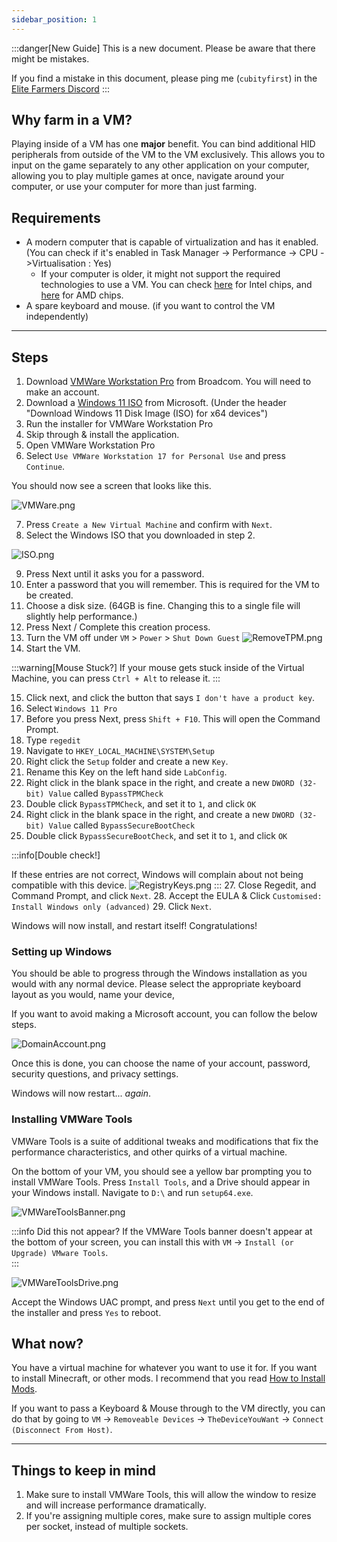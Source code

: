 ```yaml
---
sidebar_position: 1
---
```

:::danger[New Guide]
This is a new document. Please be aware that there might be mistakes.  

If you find a mistake in this document, please ping me (`cubityfirst`) in the [Elite Farmers Discord](https://discord.gg/farms)
:::
## Why farm in a VM?

Playing inside of a VM has one **major** benefit. You can bind additional HID peripherals from outside of the VM to the VM exclusively. This allows you to input on the game separately to any other application on your computer, allowing you to play multiple games at once, navigate around your computer, or use your computer for more than just farming.
## Requirements

- A modern computer that is capable of virtualization and has it enabled. (You can check if it's enabled in Task Manager -> Performance -> CPU ->Virtualisation : Yes)
	- If your computer is older, it might not support the required technologies to use a VM.
	  You can check [here](https://ark.intel.com/content/www/us/en/ark.html) for Intel chips, and [here](https://www.amd.com/en/products/specifications/processors.html) for AMD chips.
- A spare keyboard and mouse. (if you want to control the VM independently)

---

## Steps

1. Download [VMWare Workstation Pro](https://support.broadcom.com/group/ecx/productdownloads?subfamily=VMware%20Workstation%20Pro) from Broadcom. You will need to make an account.
2. Download a [Windows 11 ISO](https://www.microsoft.com/software-download/windows11) from Microsoft. (Under the header "Download Windows 11 Disk Image (ISO) for x64 devices")
3. Run the installer for VMWare Workstation Pro
4. Skip through & install the application.
5. Open VMWare Workstation Pro
6. Select `Use VMWare Workstation 17 for Personal Use` and press `Continue`.

You should now see a screen that looks like this.

![VMWare.png](./assets/blankVMWare.png)

7. Press `Create a New Virtual Machine` and confirm with `Next`.
8. Select the Windows ISO that you downloaded in step 2.

![ISO.png](./assets/ISO.png)

9. Press Next until it asks you for a password.
10. Enter a password that you will remember. This is required for the VM to be created.
11. Choose a disk size. (64GB is fine. Changing this to a single file will slightly help performance.)
12. Press Next  / Complete this creation process.
13. Turn the VM off under `VM` > `Power` > `Shut Down Guest`
![RemoveTPM.png](./assets/TPMBIOS.png)
14. Start the VM. 

:::warning[Mouse Stuck?]
If your mouse gets stuck inside of the Virtual Machine, you can press `Ctrl + Alt` to release it.
:::

15. Click next, and click the button that says `I don't have a product key`.
16. Select `Windows 11 Pro`
17. Before you press Next, press `Shift + F10`. This will open the Command Prompt.
18. Type `regedit`
19. Navigate to `HKEY_LOCAL_MACHINE\SYSTEM\Setup`
20. Right click the `Setup` folder and create a new `Key`.
21. Rename this Key on the left hand side `LabConfig`.
22. Right click in the blank space in the right, and create a new `DWORD (32-bit) Value` called `BypassTPMCheck`
23. Double click `BypassTPMCheck`, and set it to `1`, and click `OK`
24. Right click in the blank space in the right, and create a new `DWORD (32-bit) Value` called `BypassSecureBootCheck`
25. Double click `BypassSecureBootCheck`, and set it to `1`, and click `OK`

:::info[Double check!]

If these entries are not correct, Windows will complain about not being compatible with this device.
![RegistryKeys.png](./assets/RegistryKeys.png)
:::
27. Close Regedit, and Command Prompt, and click `Next`.
28. Accept the EULA & Click `Customised: Install Windows only (advanced)`
29. Click `Next`.

Windows will now install, and restart itself! Congratulations!

### Setting up Windows

You should be able to progress through the Windows installation as you would with any normal device. Please select the appropriate keyboard layout as you would, name your device,

If you want to avoid making a Microsoft account, you can follow the below steps.

![DomainAccount.png](./assets/DomainAccount.png)

Once this is done, you can choose the name of your account, password, security questions, and privacy settings.

Windows will now restart... *again*.
### Installing VMWare Tools

VMWare Tools is a suite of additional tweaks and modifications that fix the performance characteristics, and other quirks of a virtual machine.

On the bottom of your VM, you should see a yellow bar prompting you to install VMWare Tools. Press `Install Tools`, and a Drive should appear in your Windows install. Navigate to `D:\` and run `setup64.exe`.  

![VMWareToolsBanner.png](./assets/VMWareToolsBanner.png)

:::info Did this not appear?
If the VMWare Tools banner doesn't appear at the bottom of your screen, you can install this with `VM` -> `Install (or Upgrade) VMware Tools`.  
:::

![VMWareToolsDrive.png](./assets/VMWareToolsDrive.png)

Accept the Windows UAC prompt, and press `Next` until you get to the end of the installer and press `Yes` to reboot. 

## What now?

You have a virtual machine for whatever you want to use it for. If you want to install Minecraft, or other mods. I recommend that you read [How to Install Mods](./InstallingMods).

If you want to pass a Keyboard & Mouse through to the VM directly, you can do that by going to `VM` -> `Removeable Devices` -> `TheDeviceYouWant` -> `Connect (Disconnect From Host)`. 


---

## Things to keep in mind

1. Make sure to install VMWare Tools, this will allow the window to resize and will increase performance dramatically.
2. If you're assigning multiple cores, make sure to assign multiple cores per socket, instead of multiple sockets.